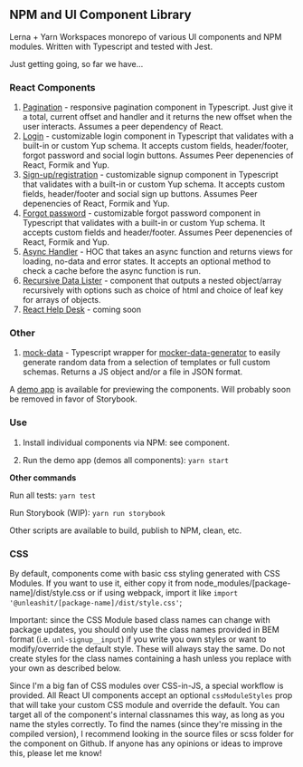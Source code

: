 ## NPM and UI Component Library

Lerna + Yarn Workspaces monorepo of various UI components and NPM modules. Written with Typescript and tested with Jest.

Just getting going, so far we have...

### React Components
1. [Pagination](https://github.com/unleashit/npm-library/tree/master/packages/pagination) - responsive pagination component in Typescript. Just give it a total, current offset and handler and it returns the new offset when the user interacts. Assumes a peer dependency of React.
2. [Login](https://github.com/unleashit/npm-library/tree/master/packages/login) - customizable login component in Typescript that validates with a built-in or custom Yup schema. It accepts custom fields, header/footer, forgot password and social login buttons. Assumes Peer depenencies of React, Formik and Yup. 
3. [Sign-up/registration](https://github.com/unleashit/npm-library/tree/master/packages/signup) - customizable signup component in Typescript that validates with a built-in or custom Yup schema. It accepts custom fields, header/footer and social sign up buttons. Assumes Peer depenencies of React, Formik and Yup.
4. [Forgot password](https://github.com/unleashit/npm-library/tree/master/packages/forgotPassword) - customizable forgot password component in Typescript that validates with a built-in or custom Yup schema. It accepts custom fields and header/footer. Assumes Peer depenencies of React, Formik and Yup.
5. [Async Handler](https://github.com/unleashit/npm-library/tree/master/packages/asyncHandler) - HOC that takes an async function and returns views for loading, no-data and error states. It accepts an optional method to check a cache before the async function is run.
6. [Recursive Data Lister](https://github.com/unleashit/npm-library/tree/master/packages/asyncHandler) - component that outputs a nested object/array recursively with options such as choice of html and choice of leaf key for arrays of objects.
7. [React Help Desk](https://github.com/unleashit/npm-library) - coming soon

### Other
1. [mock-data](https://github.com/unleashit/npm-library/tree/master/packages/mockData) - Typescript wrapper for [mocker-data-generator](https://github.com/danibram/mocker-data-generator) to easily generate random data from a selection of templates or full custom schemas. Returns a JS object and/or a file in JSON format.

A [demo app](https://github.com/unleashit/npm-library/tree/master/packages/demos) is available for previewing the components. Will probably soon be removed in favor of Storybook.

### Use

1. Install individual components via NPM: see component.

2. Run the demo app (demos all components): `yarn start`

**Other commands**

Run all tests: `yarn test`

Run Storybook (WIP): `yarn run storybook`

Other scripts are available to build, publish to NPM, clean, etc.

### CSS

By default, components come with basic css styling generated with CSS Modules. If you want to use it, either copy it from node_modules/[package-name]/dist/style.css or if using webpack, import it like `import '@unleashit/[package-name]/dist/style.css'`;

Important: since the CSS Module based class names can change with package updates, you should only use the class names provided in BEM format (i.e. `unl-signup__input`) if you write you own styles or want to modify/override the default style. These will always stay the same. Do not create styles for the class names containing a hash unless you replace with your own as described below.

Since I'm a big fan of CSS modules over CSS-in-JS, a special workflow is provided. All React UI components accept an optional `cssModuleStyles` prop that will take your custom CSS module and override the default. You can target all of the component's internal classnames this way, as long as you name the styles correctly. To find the names (since they're missing in the compiled version), I recommend looking in the source files or scss folder for the component on Github. If anyone has any opinions or ideas to improve this, please let me know!
